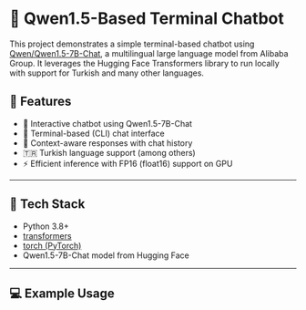 # 💬 Qwen1.5-Based Terminal Chatbot

This project demonstrates a simple terminal-based chatbot using [Qwen/Qwen1.5-7B-Chat](https://huggingface.co/Qwen/Qwen1.5-7B-Chat), a multilingual large language model from Alibaba Group. It leverages the Hugging Face Transformers library to run locally with support for Turkish and many other languages.

## 🚀 Features

- 🤖 Interactive chatbot using Qwen1.5-7B-Chat
- 💬 Terminal-based (CLI) chat interface
- 🧠 Context-aware responses with chat history
- 🇹🇷 Turkish language support (among others)
- ⚡ Efficient inference with FP16 (float16) support on GPU

---

## 🧰 Tech Stack

- Python 3.8+
- [transformers](https://github.com/huggingface/transformers)
- [torch (PyTorch)](https://pytorch.org/)
- Qwen1.5-7B-Chat model from Hugging Face

---

## 💻 Example Usage

